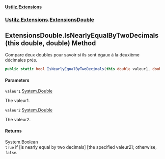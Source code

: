 #### [Ustilz.Extensions](index.md 'index')
### [Ustilz.Extensions](Ustilz.Extensions.md 'Ustilz.Extensions').[ExtensionsDouble](Ustilz.Extensions.ExtensionsDouble.md 'Ustilz.Extensions.ExtensionsDouble')

## ExtensionsDouble.IsNearlyEqualByTwoDecimals(this double, double) Method

Compare deux doubles pour savoir si ils sont égaux à la deuxième décimales près.

```csharp
public static bool IsNearlyEqualByTwoDecimals(this double valeur1, double valeur2);
```
#### Parameters

<a name='Ustilz.Extensions.ExtensionsDouble.IsNearlyEqualByTwoDecimals(thisdouble,double).valeur1'></a>

`valeur1` [System.Double](https://docs.microsoft.com/en-us/dotnet/api/System.Double 'System.Double')

The valeur1.

<a name='Ustilz.Extensions.ExtensionsDouble.IsNearlyEqualByTwoDecimals(thisdouble,double).valeur2'></a>

`valeur2` [System.Double](https://docs.microsoft.com/en-us/dotnet/api/System.Double 'System.Double')

The valeur2.

#### Returns
[System.Boolean](https://docs.microsoft.com/en-us/dotnet/api/System.Boolean 'System.Boolean')  
`true` if [is nearly equal by two decimals] [the specified valeur2]; otherwise, `false`.